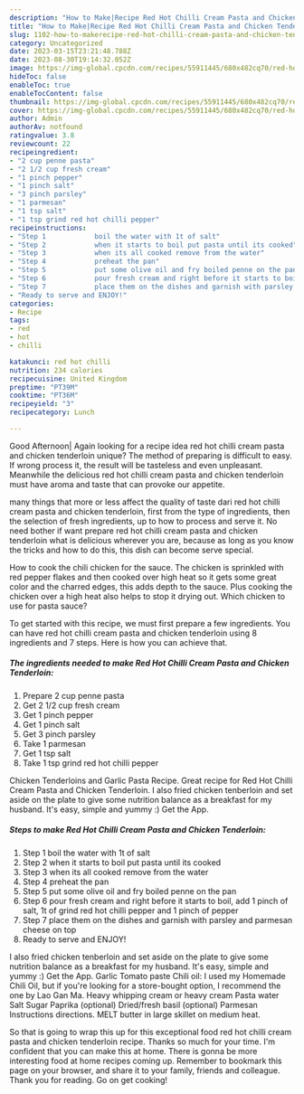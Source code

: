 ```yaml
---
description: "How to Make|Recipe Red Hot Chilli Cream Pasta and Chicken Tenderloin {That is Simple"
title: "How to Make|Recipe Red Hot Chilli Cream Pasta and Chicken Tenderloin {That is Simple"
slug: 1102-how-to-makerecipe-red-hot-chilli-cream-pasta-and-chicken-tenderloin-that-is-simple
category: Uncategorized
date: 2023-03-15T23:21:48.788Z
date: 2023-08-30T19:14:32.052Z
image: https://img-global.cpcdn.com/recipes/55911445/680x482cq70/red-hot-chilli-cream-pasta-and-chicken-tenderloin-recipe-main-photo.jpg
hideToc: false
enableToc: true
enableTocContent: false
thumbnail: https://img-global.cpcdn.com/recipes/55911445/680x482cq70/red-hot-chilli-cream-pasta-and-chicken-tenderloin-recipe-main-photo.jpg
cover: https://img-global.cpcdn.com/recipes/55911445/680x482cq70/red-hot-chilli-cream-pasta-and-chicken-tenderloin-recipe-main-photo.jpg
author: Admin
authorAv: notfound
ratingvalue: 3.8
reviewcount: 22
recipeingredient:
- "2 cup penne pasta"
- "2 1/2 cup fresh cream"
- "1 pinch pepper"
- "1 pinch salt"
- "3 pinch parsley"
- "1 parmesan"
- "1 tsp salt"
- "1 tsp grind red hot chilli pepper"
recipeinstructions:
- "Step 1            boil the water with 1t of salt"
- "Step 2            when it starts to boil put pasta until its cooked"
- "Step 3            when its all cooked remove from the water"
- "Step 4            preheat the pan"
- "Step 5            put some olive oil and fry boiled penne on the pan"
- "Step 6            pour fresh cream and right before it starts to boil, add 1 pinch of salt, 1t of grind red hot chilli pepper and 1 pinch of pepper"
- "Step 7            place them on the dishes and garnish with parsley and parmesan cheese on top"
- "Ready to serve and ENJOY!"
categories:
- Recipe
tags:
- red
- hot
- chilli

katakunci: red hot chilli 
nutrition: 234 calories
recipecuisine: United Kingdom
preptime: "PT39M"
cooktime: "PT36M"
recipeyield: "3"
recipecategory: Lunch

---
```



Good Afternoon| Again looking for a recipe idea red hot chilli cream pasta and chicken tenderloin unique? The method of preparing is difficult to easy. If wrong process it, the result will be tasteless and even unpleasant. Meanwhile the delicious red hot chilli cream pasta and chicken tenderloin must have aroma and taste that can provoke our appetite.






many things that more or less affect the quality of taste dari red hot chilli cream pasta and chicken tenderloin, first from the type of ingredients, then the selection of fresh ingredients, up to how to process and serve it. No need bother if want prepare red hot chilli cream pasta and chicken tenderloin what is delicious wherever you are, because as long as you know the tricks and how to do this, this dish can become serve special.


How to cook the chili chicken for the sauce. The chicken is sprinkled with red pepper flakes and then cooked over high heat so it gets some great color and the charred edges, this adds depth to the sauce. Plus cooking the chicken over a high heat also helps to stop it drying out. Which chicken to use for pasta sauce?


To get started with this recipe, we must first prepare a few ingredients. You can have red hot chilli cream pasta and chicken tenderloin using 8 ingredients and 7 steps. Here is how you can achieve that.

<!--inarticleads1-->

##### The ingredients needed to make Red Hot Chilli Cream Pasta and Chicken Tenderloin:

1. Prepare 2 cup penne pasta
1. Get 2 1/2 cup fresh cream
1. Get 1 pinch pepper
1. Get 1 pinch salt
1. Get 3 pinch parsley
1. Take 1 parmesan
1. Get 1 tsp salt
1. Take 1 tsp grind red hot chilli pepper


Chicken Tenderloins and Garlic Pasta Recipe. Great recipe for Red Hot Chilli Cream Pasta and Chicken Tenderloin. I also fried chicken tenberloin and set aside on the plate to give some nutrition balance as a breakfast for my husband. It&#39;s easy, simple and yummy :) Get the App. 

<!--inarticleads2-->

##### Steps to make Red Hot Chilli Cream Pasta and Chicken Tenderloin:

1. Step 1            boil the water with 1t of salt
1. Step 2            when it starts to boil put pasta until its cooked
1. Step 3            when its all cooked remove from the water
1. Step 4            preheat the pan
1. Step 5            put some olive oil and fry boiled penne on the pan
1. Step 6            pour fresh cream and right before it starts to boil, add 1 pinch of salt, 1t of grind red hot chilli pepper and 1 pinch of pepper
1. Step 7            place them on the dishes and garnish with parsley and parmesan cheese on top
1. Ready to serve and ENJOY!

I also fried chicken tenberloin and set aside on the plate to give some nutrition balance as a breakfast for my husband. It&#39;s easy, simple and yummy :) Get the App. Garlic Tomato paste Chili oil: I used my Homemade Chili Oil, but if you&#39;re looking for a store-bought option, I recommend the one by Lao Gan Ma. Heavy whipping cream or heavy cream Pasta water Salt Sugar Paprika (optional) Dried/fresh basil (optional) Parmesan Instructions directions. MELT butter in large skillet on medium heat. 

So that is going to wrap this up for this exceptional food red hot chilli cream pasta and chicken tenderloin recipe. Thanks so much for your time. I'm confident that you can make this at home. There is gonna be more interesting food at home recipes coming up. Remember to bookmark this page on your browser, and share it to your family, friends and colleague. Thank you for reading. Go on get cooking!
